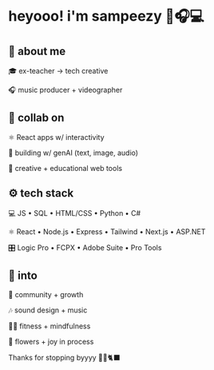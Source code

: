 # heyooo! i'm sampeezy 🌱🎧💻

## 🌟 about me
🎓 ex-teacher → tech creative

🎧 music producer + videographer



## 🔭 collab on
⚛️ React apps w/ interactivity

🤖 building w/ genAI (text, image, audio)

🎨 creative + educational web tools


## ⚙️ tech stack
💻 JS • SQL • HTML/CSS • Python • C# 

⚛️ React • Node.js • Express • Tailwind • Next.js • ASP.NET  

🎛️ Logic Pro • FCPX • Adobe Suite • Pro Tools


## 🧠 into
🌻 community + growth

🎶 sound design + music

💪🏽 fitness + mindfulness

🌸 flowers + joy in process



Thanks for stopping byyyy 🔮🌙🐈‍⬛
